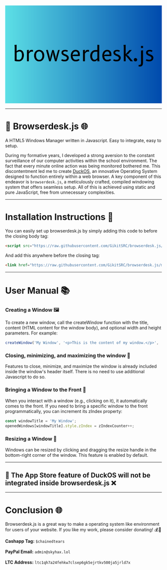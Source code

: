 ![Banner](/banner.png)

---

# 🌟 Browserdesk.js 🌐

A HTML5 Windows Manager written in Javascript. Easy to integrate, easy to setup.

During my formative years, I developed a strong aversion to the constant surveillance of our computer activities within the school environment. The fact that every minute online action was being monitored bothered me. This discontentment led me to create [DuckOS](https://github.com/GikitSRC/DuckOS), an innovative Operating System designed to function entirely within a web browser. A key component of this endeavor is `browserdesk.js`, a meticulously crafted, compiled windowing system that offers seamless setup. All of this is achieved using static and pure JavaScript, free from unnecessary complexities.

---

# Installation Instructions 🚀

You can easily set up browserdesk.js by simply adding this code to before the closing body tag:

```html
<script src="https://raw.githubusercontent.com/GikitSRC/browserdesk.js/main/browserdesk.js"></script>
```

And add this anywhere before the closing </head> tag:

```html 
<link href="https://raw.githubusercontent.com/GikitSRC/browserdesk.js/main/browserdesk.css" rel="stylesheet" type="text/css" />
```
---

# User Manual 📚

### Creating a Window 🖼️
To create a new window, call the createWindow function with the title, content (HTML content for the window body), and optional width and height parameters. For example:
```javascript
createWindow('My Window', '<p>This is the content of my window.</p>', '50%', '60%');
```

### Closing, minimizing, and maximizing the window 📏
Features to close, minimize, and maximize the window is already included inside the window's header itself. There is no need to use additional Javascript to do so. 

### Bringing a Window to the Front 📌
When you interact with a window (e.g., clicking on it), it automatically comes to the front. If you need to bring a specific window to the front programmatically, you can increment its zIndex property:
```javascript
const windowTitle = 'My Window';
openedWindows[windowTitle].style.zIndex = zIndexCounter++;
```

### Resizing a Window 📐
Windows can be resized by clicking and dragging the resize handle in the bottom-right corner of the window. This feature is enabled by default.

---

## 🚫 The App Store feature of DuckOS will not be integrated inside browserdesk.js ❌

---

# Conclusion 🌐
Browserdesk.js is a great way to make a operating system like environment for users of your website. If you like my work, please consider donating!  💰🙏

**Cashapp Tag:** ``$chainedtears``
<br><br>
**PayPal Email:** ``admin@skyhax.lol``
<br><br>
**LTC Address:** ``ltc1qh7a24fehkw7clsep6gk5ejrtkv500ja5jrld7x``








